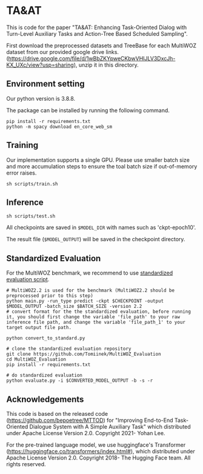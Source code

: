 # TA&AT

This is code for the paper "TA&AT: Enhancing Task-Oriented Dialog with Turn-Level Auxiliary Tasks and Action-Tree Based Scheduled Sampling".

First download the preprocessed datasets and TreeBase for each MultiWOZ dataset from our provided google drive links. (https://drive.google.com/file/d/1wBbZKYpweCKbwVHIJLV3DxcJh-KX_UXc/view?usp=sharing), unzip it in this directory.

## Environment setting

Our python version is 3.8.8.

The package can be installed by running the following command.

```
pip install -r requirements.txt
python -m spacy download en_core_web_sm
```

## Training

Our implementation supports a single GPU. Please use smaller batch size and more accumulation steps to ensure the toal batch size if out-of-memory error raises.

```
sh scripts/train.sh
```

## Inference

```
sh scripts/test.sh
```

All checkpoints are saved in ```$MODEL_DIR``` with names such as 'ckpt-epoch10'.

The result file (```$MODEL_OUTPUT```) will be saved in the checkpoint directory.


## Standardized Evaluation

For the MultiWOZ benchmark, we recommend to use [standardized evaluation script](https://github.com/Tomiinek/MultiWOZ_Evaluation).

```
# MultiWOZ2.2 is used for the benchmark (MultiWOZ2.2 should be preprocessed prior to this step)
python main.py -run_type predict -ckpt $CHECKPOINT -output $MODEL_OUTPUT -batch_size $BATCH_SIZE -version 2.2
# convert format for the the standardized evaluation, before running it, you should first change the variable 'file_path' to your raw inference file path, and change the variable 'file_path_1' to your target output file path.

python convert_to_standard.py

# clone the standardized evaluation repository
git clone https://github.com/Tomiinek/MultiWOZ_Evaluation
cd MultiWOZ_Evaluation
pip install -r requirements.txt

# do standardized evaluation
python evaluate.py -i $CONVERTED_MODEL_OUTPUT -b -s -r
```

## Acknowledgements

This code is based on the released code (https://github.com/bepoetree/MTTOD) for "Improving End-to-End Task-Oriented Dialogue System with A Simple Auxiliary Task" which distributed under Apache License Version 2.0. 
Copyright 2021- Yohan Lee. 

For the pre-trained language model, we use huggingface's Transformer (https://huggingface.co/transformers/index.html#), which distributed under Apache License Version 2.0. 
Copyright 2018- The Hugging Face team. All rights reserved.
